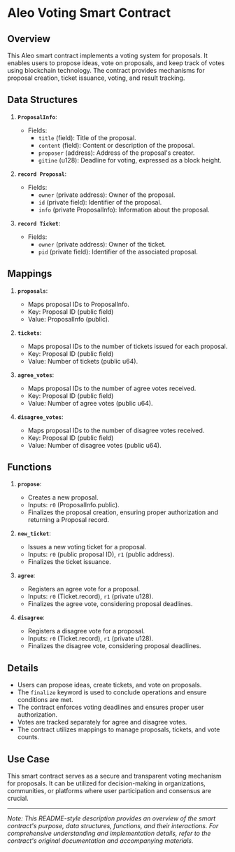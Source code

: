 # Aleo Voting Smart Contract

## Overview

This Aleo smart contract implements a voting system for proposals. It enables users to propose ideas, vote on proposals, and keep track of votes using blockchain technology. The contract provides mechanisms for proposal creation, ticket issuance, voting, and result tracking.

## Data Structures

1. **`ProposalInfo`**:
   - Fields:
     - `title` (field): Title of the proposal.
     - `content` (field): Content or description of the proposal.
     - `proposer` (address): Address of the proposal's creator.
     - `gitine` (u128): Deadline for voting, expressed as a block height.

2. **`record Proposal`**:
   - Fields:
     - `owner` (private address): Owner of the proposal.
     - `id` (private field): Identifier of the proposal.
     - `info` (private ProposalInfo): Information about the proposal.

3. **`record Ticket`**:
   - Fields:
     - `owner` (private address): Owner of the ticket.
     - `pid` (private field): Identifier of the associated proposal.

## Mappings

1. **`proposals`**:
   - Maps proposal IDs to ProposalInfo.
   - Key: Proposal ID (public field)
   - Value: ProposalInfo (public).

2. **`tickets`**:
   - Maps proposal IDs to the number of tickets issued for each proposal.
   - Key: Proposal ID (public field)
   - Value: Number of tickets (public u64).

3. **`agree_votes`**:
   - Maps proposal IDs to the number of agree votes received.
   - Key: Proposal ID (public field)
   - Value: Number of agree votes (public u64).

4. **`disagree_votes`**:
   - Maps proposal IDs to the number of disagree votes received.
   - Key: Proposal ID (public field)
   - Value: Number of disagree votes (public u64).

## Functions

1. **`propose`**:
   - Creates a new proposal.
   - Inputs: `r0` (ProposalInfo.public).
   - Finalizes the proposal creation, ensuring proper authorization and returning a Proposal record.

2. **`new_ticket`**:
   - Issues a new voting ticket for a proposal.
   - Inputs: `r0` (public proposal ID), `r1` (public address).
   - Finalizes the ticket issuance.

3. **`agree`**:
   - Registers an agree vote for a proposal.
   - Inputs: `r0` (Ticket.record), `r1` (private u128).
   - Finalizes the agree vote, considering proposal deadlines.

4. **`disagree`**:
   - Registers a disagree vote for a proposal.
   - Inputs: `r0` (Ticket.record), `r1` (private u128).
   - Finalizes the disagree vote, considering proposal deadlines.

## Details

- Users can propose ideas, create tickets, and vote on proposals.
- The `finalize` keyword is used to conclude operations and ensure conditions are met.
- The contract enforces voting deadlines and ensures proper user authorization.
- Votes are tracked separately for agree and disagree votes.
- The contract utilizes mappings to manage proposals, tickets, and vote counts.

## Use Case

This smart contract serves as a secure and transparent voting mechanism for proposals. It can be utilized for decision-making in organizations, communities, or platforms where user participation and consensus are crucial.

---

*Note: This README-style description provides an overview of the smart contract's purpose, data structures, functions, and their interactions. For comprehensive understanding and implementation details, refer to the contract's original documentation and accompanying materials.*
